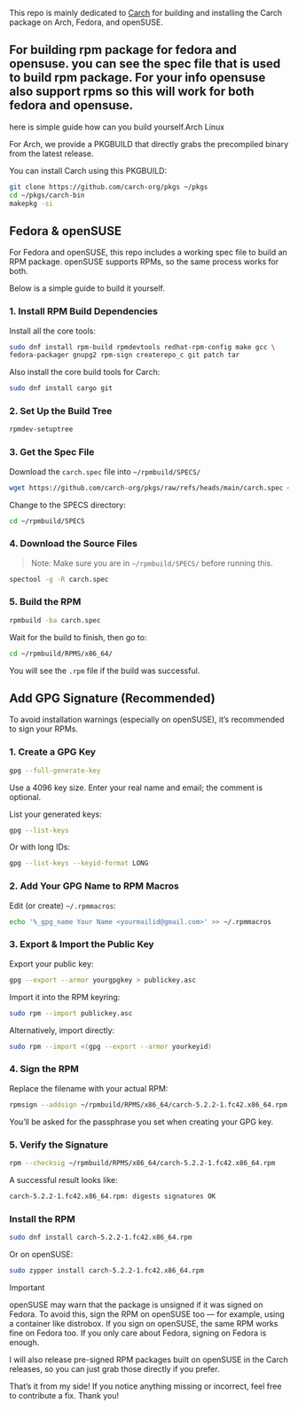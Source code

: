This repo is mainly dedicated to [Carch](https://github.com/harilvfs/carch) for building and installing the Carch package on Arch, Fedora, and openSUSE.

## For building rpm package for fedora and opensuse. you can see the spec file that is used to build rpm package. For your info opensuse also support rpms so this will work for both fedora and opensuse.

here is simple guide how can you build yourself.Arch Linux

For Arch, we provide a PKGBUILD that directly grabs the precompiled binary from the latest release.

You can install Carch using this PKGBUILD: 

```sh
git clone https://github.com/carch-org/pkgs ~/pkgs
cd ~/pkgs/carch-bin
makepkg -si
```

## Fedora & openSUSE

For Fedora and openSUSE, this repo includes a working spec file to build an RPM package.
openSUSE supports RPMs, so the same process works for both.

Below is a simple guide to build it yourself.

### 1. Install RPM Build Dependencies

Install all the core tools:

```sh
sudo dnf install rpm-build rpmdevtools redhat-rpm-config make gcc \
fedora-packager gnupg2 rpm-sign createrepo_c git patch tar
```

Also install the core build tools for Carch:

```sh
sudo dnf install cargo git
```

### 2. Set Up the Build Tree

```sh
rpmdev-setuptree
```

### 3. Get the Spec File

Download the `carch.spec` file into `~/rpmbuild/SPECS/`

```sh
wget https://github.com/carch-org/pkgs/raw/refs/heads/main/carch.spec ~/rpmbuild/SPECS/
```

Change to the SPECS directory:

```sh
cd ~/rpmbuild/SPECS
```

### 4. Download the Source Files

> Note: Make sure you are in `~/rpmbuild/SPECS/` before running this.

```sh
spectool -g -R carch.spec
```

### 5. Build the RPM

```sh
rpmbuild -ba carch.spec
```

Wait for the build to finish, then go to:

```sh
cd ~/rpmbuild/RPMS/x86_64/
```

You will see the `.rpm` file if the build was successful.

## Add GPG Signature (Recommended)

To avoid installation warnings (especially on openSUSE), it’s recommended to sign your RPMs.

### 1. Create a GPG Key

```sh
gpg --full-generate-key
```

Use a 4096 key size.
Enter your real name and email; the comment is optional.

List your generated keys:

```sh
gpg --list-keys
```

Or with long IDs:

```sh
gpg --list-keys --keyid-format LONG
```

### 2. Add Your GPG Name to RPM Macros

Edit (or create) `~/.rpmmacros`:

```sh
echo '%_gpg_name Your Name <yourmailid@gmail.com>' >> ~/.rpmmacros
```

### 3. Export & Import the Public Key

Export your public key:

```sh
gpg --export --armor yourgpgkey > publickey.asc
```

Import it into the RPM keyring:

```sh
sudo rpm --import publickey.asc
```

Alternatively, import directly:

```sh
sudo rpm --import <(gpg --export --armor yourkeyid)
```

### 4. Sign the RPM

Replace the filename with your actual RPM:

```sh
rpmsign --addsign ~/rpmbuild/RPMS/x86_64/carch-5.2.2-1.fc42.x86_64.rpm
```

You’ll be asked for the passphrase you set when creating your GPG key.

### 5. Verify the Signature

```sh
rpm --checksig ~/rpmbuild/RPMS/x86_64/carch-5.2.2-1.fc42.x86_64.rpm
```

A successful result looks like: 

```sh
carch-5.2.2-1.fc42.x86_64.rpm: digests signatures OK
```

### Install the RPM

```sh
sudo dnf install carch-5.2.2-1.fc42.x86_64.rpm
```

Or on openSUSE:

```sh
sudo zypper install carch-5.2.2-1.fc42.x86_64.rpm
```

> [!IMPORTANT]
> openSUSE may warn that the package is unsigned if it was signed on Fedora.
> To avoid this, sign the RPM on openSUSE too — for example, using a container like distrobox.
> If you sign on openSUSE, the same RPM works fine on Fedora too.
> If you only care about Fedora, signing on Fedora is enough.

I will also release pre-signed RPM packages built on openSUSE in the Carch releases, so you can just grab those directly if you prefer.

That’s it from my side!
If you notice anything missing or incorrect, feel free to contribute a fix.
Thank you!
